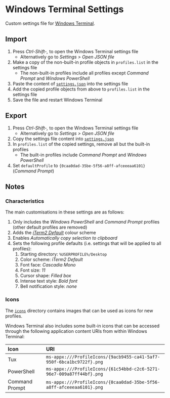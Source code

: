 # Windows Terminal Settings

Custom settings file for [Windows Terminal](https://learn.microsoft.com/en-us/windows/terminal/).

## Import

1. Press _Ctrl-Shift-,_ to open the Windows Terminal settings file
   - Alternatively go to _Settings > Open JSON file_
1. Make a copy of the non-built-in profile objects in `profiles.list` in the settings file
   - The non-built-in profiles include all profiles except _Command Prompt_ and _Windows PowerShell_
1. Paste the content of [`settings.json`](settings.json) into the settings file
1. Add the copied profile objects from above to `profiles.list` in the settings file
1. Save the file and restart Windows Terminal

## Export

1. Press _Ctrl-Shift-,_ to open the Windows Terminal settings file
   - Alternatively go to _Settings > Open JSON file_
1. Copy the settings file content into [`settings.json`](settings.json)
1. In `profiles.list` of the copied settings, remove all but the built-in profiles
   - The built-in profiles include _Command Prompt_ and _Windows PowerShell_
1. Set `defaultProfile` to `{0caa0dad-35be-5f56-a8ff-afceeeaa6101}` (_Command Prompt_)

## Notes

### Characteristics

The main customisations in these settings are as follows:

1. Only includes the _Windows PowerShell_ and _Command Prompt_ profiles (other default profiles are removed)
1. Adds the [_iTerm2 Default_](https://github.com/mbadolato/iTerm2-Color-Schemes/blob/master/windowsterminal/iTerm2%20Default.json) colour scheme
1. Enables _Automatically copy selection to clipboard_
1. Sets the following profile defaults (i.e. settings that will be applied to all profiles):
   1. Starting directory: `%USERPROFILE%/Desktop`
   1. Color scheme: _iTerm2 Default_
   1. Font face: _Cascadia Mono_
   1. Font size: _11_
   1. Cursor shape: _Filled box_
   1. Intense text style: _Bold font_
   1. Bell notification style: _none_

### Icons

The [`icons`](icons) directory contains images that can be used as icons for new profiles.

Windows Terminal also includes some built-in icons that can be accessed through the following application content URIs from within Windows Terminal:

| Icon           | URI                                                                  |
|:---------------|:---------------------------------------------------------------------|
| Tux            | `ms-appx:///ProfileIcons/{9acb9455-ca41-5af7-950f-6bca1bc9722f}.png` |
| PowerShell     | `ms-appx:///ProfileIcons/{61c54bbd-c2c6-5271-96e7-009a87ff44bf}.png` |
| Command Prompt | `ms-appx:///ProfileIcons/{0caa0dad-35be-5f56-a8ff-afceeeaa6101}.png` |
